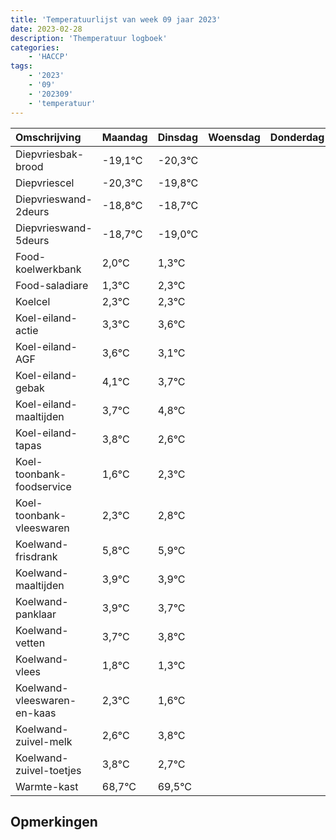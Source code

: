 ```yaml
---
title: 'Temperatuurlijst van week 09 jaar 2023'
date: 2023-02-28
description: 'Themperatuur logboek'
categories:
    - 'HACCP'
tags:
    - '2023'
    - '09'
    - '202309'
    - 'temperatuur'
---
```

|Omschrijving|Maandag|Dinsdag|Woensdag|Donderdag|Vrijdag|Zaterdag|Zondag|
|:---|:---|:---|:---|:---|:---|:---|:---|
|Diepvriesbak-brood|-19,1°C|-20,3°C| | | | | |
|Diepvriescel|-20,3°C|-19,8°C| | | | | |
|Diepvrieswand-2deurs|-18,8°C|-18,7°C| | | | | |
|Diepvrieswand-5deurs|-18,7°C|-19,0°C| | | | | |
|Food-koelwerkbank|2,0°C|1,3°C| | | | | |
|Food-saladiare|1,3°C|2,3°C| | | | | |
|Koelcel|2,3°C|2,3°C| | | | | |
|Koel-eiland-actie|3,3°C|3,6°C| | | | | |
|Koel-eiland-AGF|3,6°C|3,1°C| | | | | |
|Koel-eiland-gebak|4,1°C|3,7°C| | | | | |
|Koel-eiland-maaltijden|3,7°C|4,8°C| | | | | |
|Koel-eiland-tapas|3,8°C|2,6°C| | | | | |
|Koel-toonbank-foodservice|1,6°C|2,3°C| | | | | |
|Koel-toonbank-vleeswaren|2,3°C|2,8°C| | | | | |
|Koelwand-frisdrank|5,8°C|5,9°C| | | | | |
|Koelwand-maaltijden|3,9°C|3,9°C| | | | | |
|Koelwand-panklaar|3,9°C|3,7°C| | | | | |
|Koelwand-vetten|3,7°C|3,8°C| | | | | |
|Koelwand-vlees|1,8°C|1,3°C| | | | | |
|Koelwand-vleeswaren-en-kaas|2,3°C|1,6°C| | | | | |
|Koelwand-zuivel-melk|2,6°C|3,8°C| | | | | |
|Koelwand-zuivel-toetjes|3,8°C|2,7°C| | | | | |
|Warmte-kast|68,7°C|69,5°C| | | | | |

## Opmerkingen


